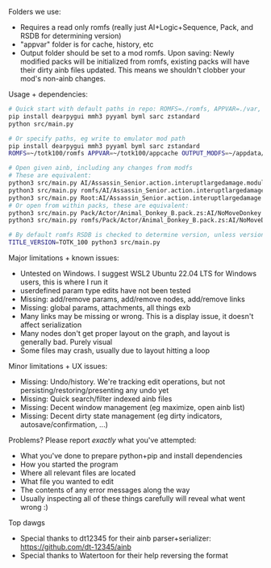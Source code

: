 Folders we use:
- Requires a read only romfs (really just AI+Logic+Sequence, Pack, and RSDB for determining version)
- "appvar" folder is for cache, history, etc
- Output folder should be set to a mod romfs. Upon saving: Newly modified packs will be initialized from romfs, existing packs will have their dirty ainb files updated. This means we shouldn't clobber your mod's non-ainb changes.


Usage + dependencies:
```sh
# Quick start with default paths in repo: ROMFS=./romfs, APPVAR=./var, OUTPUT_MODFS=./var/modfs
pip install dearpygui mmh3 pyyaml byml sarc zstandard
python src/main.py

# Or specify paths, eg write to emulator mod path
pip install dearpygui mmh3 pyyaml byml sarc zstandard
ROMFS=~/totk100/romfs APPVAR=~/totk100/appcache OUTPUT_MODFS=~/appdata/Ryujinx/sdcard/atmosphere/contents/0100f2c0115b6000/romfs python src/main.py

# Open given ainb, including any changes from modfs
# These are equivalent:
python3 src/main.py AI/Assassin_Senior.action.interuptlargedamage.module.ainb  # romfs-relative
python3 src/main.py romfs/AI/Assassin_Senior.action.interuptlargedamage.module.ainb  # cwd-relative into "romfs"
python3 src/main.py Root:AI/Assassin_Senior.action.interuptlargedamage.module.ainb  # "Root" is a pack
# Or open from within packs, these are equivalent:
python3 src/main.py Pack/Actor/Animal_Donkey_B.pack.zs:AI/NoMoveDonkey.root.ainb  # romfs-relative pack
python3 src/main.py romfs/Pack/Actor/Animal_Donkey_B.pack.zs:AI/NoMoveDonkey.root.ainb  # cwd-relative pack

# By default romfs RSDB is checked to determine version, unless version is specified:
TITLE_VERSION=TOTK_100 python3 src/main.py
```

Major limitations + known issues:
- Untested on Windows. I suggest WSL2 Ubuntu 22.04 LTS for Windows users, this is where I run it
- userdefined param type edits have not been tested
- Missing: add/remove params, add/remove nodes, add/remove links
- Missing: global params, attachments, all things exb
- Many links may be missing or wrong. This is a display issue, it doesn't affect serialization
- Many nodes don't get proper layout on the graph, and layout is generally bad. Purely visual
- Some files may crash, usually due to layout hitting a loop


Minor limitations + UX issues:
- Missing: Undo/history. We're tracking edit operations, but not persisting/restoring/presenting any undo yet
- Missing: Quick search/filter indexed ainb files
- Missing: Decent window management (eg maximize, open ainb list)
- Missing: Decent dirty state management (eg dirty indicators, autosave/confirmation, ...)


Problems? Please report *exactly* what you've attempted:
- What you've done to prepare python+pip and install dependencies
- How you started the program
- Where all relevant files are located
- What file you wanted to edit
- The contents of any error messages along the way
- Usually inspecting all of these things carefully will reveal what went wrong :)


Top dawgs
- Special thanks to dt12345 for their ainb parser+serializer: https://github.com/dt-12345/ainb
- Special thanks to Watertoon for their help reversing the format
